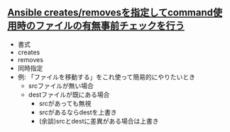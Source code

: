 ## [Ansible creates/removesを指定してcommand使用時のファイルの有無事前チェックを行う](https://zaki-hmkc.hatenablog.com/entry/2020/09/07/125924#%E4%BD%99%E8%AB%87src%E3%81%A8dest%E3%81%AB%E5%B7%AE%E7%95%B0%E3%81%8C%E3%81%82%E3%82%8B%E5%A0%B4%E5%90%88%E3%81%AF%E4%B8%8A%E6%9B%B8%E3%81%8D)

* 書式
* creates
* removes
* 同時指定
* 例: 「ファイルを移動する」をこれ使って簡易的にやりたいとき
  * srcファイルが無い場合
  * destファイルが既にある場合
    * srcがあっても無視
    * srcがあるならdestを上書き
    * (余談)srcとdestに差異がある場合は上書き
